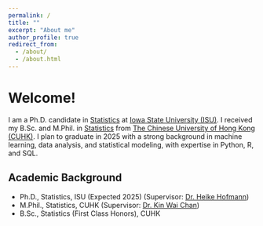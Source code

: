 ```yaml
---
permalink: /
title: ""
excerpt: "About me"
author_profile: true
redirect_from: 
  - /about/
  - /about.html
---
```



# Welcome!

I am a Ph.D. candidate in [Statistics](https://www.stat.iastate.edu/) at [Iowa State University (ISU)](https://www.iastate.edu/).
I received my B.Sc. and M.Phil. in [Statistics](https://www.sta.cuhk.edu.hk/) from [The Chinese University of Hong Kong (CUHK)](https://www.cuhk.edu.hk/english/index.html).
I plan to graduate in 2025 with a strong background in machine learning, data analysis, and statistical modeling, with expertise in Python, R, and SQL.


## Academic Background

- Ph.D., Statistics, ISU (Expected 2025) (Supervisor: [Dr. Heike Hofmann](https://www.stat.iastate.edu/people/heike-hofmann))
- M.Phil., Statistics, CUHK (Supervisor: [Dr. Kin Wai Chan](http://www.sta.cuhk.edu.hk/peoples/kwchan/))
- B.Sc., Statistics (First Class Honors), CUHK
